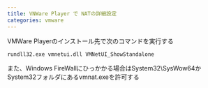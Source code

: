 ```yaml
---
title: VNWare Player で NATの詳細設定
categories: vmware
---
```


VMWare Playerのインストール先で次のコマンドを実行する

    rundll32.exe vmnetui.dll VMNetUI_ShowStandalone

また、Windows FireWallにひっかかる場合はSystem32\SysWow64かSystem32フォルダにあるvmnat.exeを許可する
